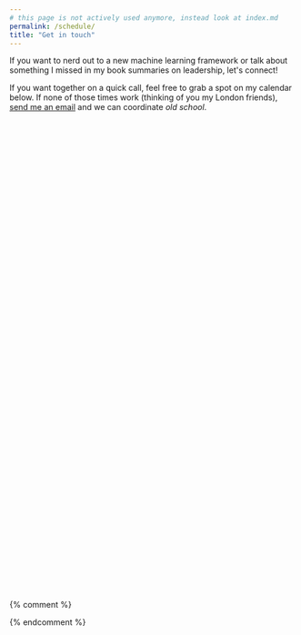 ```yaml
---
# this page is not actively used anymore, instead look at index.md
permalink: /schedule/
title: "Get in touch"
---
```


If you want to nerd out to a new machine learning framework or talk about something I missed in my book summaries on leadership, let's connect!

If you want together on a quick call, feel free to grab a spot on my calendar below. 
If none of those times work (thinking of you my London friends), <a href="https://mailhide.io/e/V7WAu" onclick="mailhidepopup=window.open('https://mailhide.io/e/V7WAu','mailhidepopup','width=580,height=635'); return false;">send me an email</a> and we can coordinate *old school*.
<!-- Calendly inline widget begin -->
<div class="calendly-inline-widget" data-url="https://calendly.com/avishaan" style="min-width:320px;height:830px;"></div>
<script type="text/javascript" src="https://assets.calendly.com/assets/external/widget.js"></script>
<!-- Calendly inline widget end -->



{% comment %}

{% endcomment %}